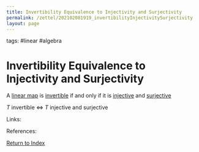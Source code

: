 ```yaml
---
title: Invertibility Equivalence to Injectivity and Surjectivity
permalink: /zettel/202102081919_invertibilityInjectivitySurjectivity
layout: page
---
```

tags: #linear #algebra

# Invertibility Equivalence to Injectivity and Surjectivity

A [linear map](202102071416_linearMapDefinition) is [invertible](202102081851_invertibleMap) if and only if 
it is [injective](202102071749_injectiveDefinition) and [surjective](202102071809_surjectiveDefinition)

$T$ invertible $\iff$ $T$ injective and surjective

Links: 

References: 

[Return to Index](index)